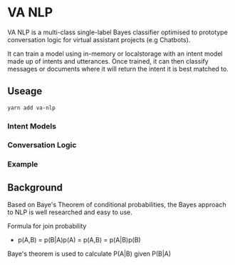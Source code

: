 # VA NLP

VA NLP is a multi-class single-label Bayes classifier optimised to prototype conversation logic for virtual assistant projects (e.g Chatbots).

It can train a model using in-memory or localstorage with an intent model made up of intents and utterances. Once trained, it can then classify messages or documents where it will return the intent it is best matched to.

## Useage

```bash
yarn add va-nlp
```

### Intent Models


### Conversation Logic

### Example


## Background

Based on Baye's Theorem of conditional probabilities, the Bayes approach to NLP is well researched and easy to use.

Formula for join probability
- p(A,B) = p(B|A)p(A)
= p(A,B) = p(A|B)p(B)

Baye's theorem is used to calculate P(A|B) given P(B|A)











